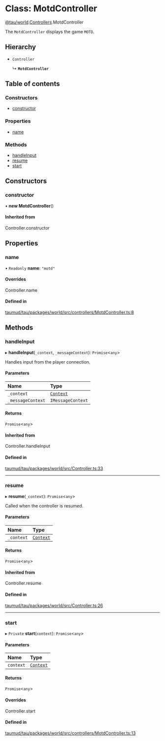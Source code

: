 # Class: MotdController

[@tau/world](../modules/tau_world.md).[Controllers](../modules/tau_world.Controllers.md).MotdController

The `MotdController` displays the game `MOTD`.

## Hierarchy

- `Controller`

  ↳ **`MotdController`**

## Table of contents

### Constructors

- [constructor](tau_world.Controllers.MotdController.md#constructor)

### Properties

- [name](tau_world.Controllers.MotdController.md#name)

### Methods

- [handleInput](tau_world.Controllers.MotdController.md#handleinput)
- [resume](tau_world.Controllers.MotdController.md#resume)
- [start](tau_world.Controllers.MotdController.md#start)

## Constructors

### constructor

• **new MotdController**()

#### Inherited from

Controller.constructor

## Properties

### name

• `Readonly` **name**: ``"motd"``

#### Overrides

Controller.name

#### Defined in

[taumud/tau/packages/world/src/controllers/MotdController.ts:8](https://github.com/tau-mud/tau/blob/9ec4b58/packages/world/src/controllers/MotdController.ts#L8)

## Methods

### handleInput

▸ **handleInput**(`_context`, `_messageContext`): `Promise`<`any`\>

Handles input from the player connection.

#### Parameters

| Name | Type |
| :------ | :------ |
| `_context` | [`Context`](tau_world.Services.Sessions.Context.md) |
| `_messageContext` | `IMessageContext` |

#### Returns

`Promise`<`any`\>

#### Inherited from

Controller.handleInput

#### Defined in

[taumud/tau/packages/world/src/Controller.ts:33](https://github.com/tau-mud/tau/blob/9ec4b58/packages/world/src/Controller.ts#L33)

___

### resume

▸ **resume**(`_context`): `Promise`<`any`\>

Called when the controller is resumed.

#### Parameters

| Name | Type |
| :------ | :------ |
| `_context` | [`Context`](tau_world.Services.Sessions.Context.md) |

#### Returns

`Promise`<`any`\>

#### Inherited from

Controller.resume

#### Defined in

[taumud/tau/packages/world/src/Controller.ts:26](https://github.com/tau-mud/tau/blob/9ec4b58/packages/world/src/Controller.ts#L26)

___

### start

▸ `Private` **start**(`context`): `Promise`<`any`\>

#### Parameters

| Name | Type |
| :------ | :------ |
| `context` | [`Context`](tau_world.Services.Sessions.Context.md) |

#### Returns

`Promise`<`any`\>

#### Overrides

Controller.start

#### Defined in

[taumud/tau/packages/world/src/controllers/MotdController.ts:13](https://github.com/tau-mud/tau/blob/9ec4b58/packages/world/src/controllers/MotdController.ts#L13)

